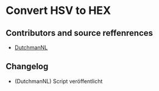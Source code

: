







# Convert HSV to HEX


## Contributors and source reffenrences
* [DutchmanNL](https://github.com/DutchmanNL)
  
## Changelog

* (DutchmanNL) Script veröffentlicht 